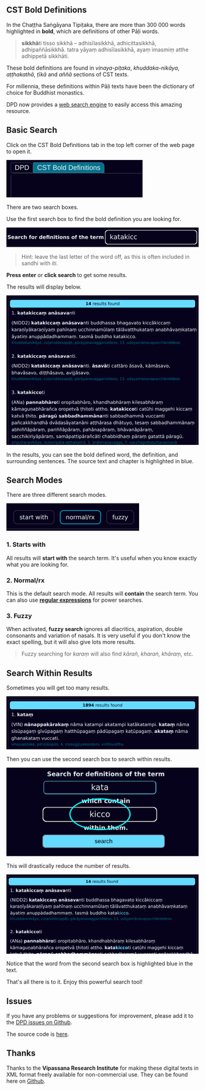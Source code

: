 ## CST Bold Definitions

In the Chaṭṭha Saṅgāyana Tipiṭaka, there are more than 300 000 words highlighted in **bold**, which are definitions of other Pāḷi words.

> **sikkhā**ti tisso sikkhā – adhisīlasikkhā, adhicittasikkhā, adhipaññāsikkhā. tatra yāyaṃ adhisīlasikkhā, ayaṃ imasmiṃ atthe adhippetā sikkhāti.

These bold definitions are found in *vinaya-piṭaka*, *khuddaka-nikāya*, *aṭṭhakathā*, *ṭīkā* and *aññā* sections of CST texts.

For millennia, these definitions within Pāḷi texts have been the dictionary of choice for Buddhist monastics. 

DPD now provides a [web search engine](www.dpdict.net) to easily access this amazing resource.

## Basic Search

Click on the CST Bold Definitions tab in the top left corner of the web page to open it. 

![DPD bold definitions tab](pics/dpdict.net/dpdict_bd_tab.png)

There are two search boxes.

Use the first search box to find the bold definition you are looking for.

![Search box 1](pics/dpdict.net/dpdict_bd_searchbox1.png)

> Hint: leave the last letter of the word off, as this is often included in sandhi with *iti*.

**Press enter** or **click search** to get some results.

<!-- ![Search button](pics/dpdict.net/dpdict_bd_search.png) -->

The results will display below.

![Search results](pics/dpdict.net/dpdict_bd_results.png)

In the results, you can see the bold defined word, the definition, and surrounding sentences. The source text and chapter is highlighted in blue. 

## Search Modes

There are three different search modes. 

![Search modes](pics/dpdict.net/dpdict_bd_search_modes.png)

### 1. Starts with
All results will **start with** the search term. It's useful when you know exactly what you are looking for.

### 2. Normal/rx
This is the default search mode. All results will **contain** the search term. You can also use [**regular expressions**](https://regexone.com/) for power searches.

### 3. Fuzzy
When activated, **fuzzy search** ignores all diacritics, aspiration, double consonants and variation of nasals. It is very useful if you don't know the exact spelling, but it will also give lots more results. 

> Fuzzy searching for *karaṃ* will also find *kārañ, kharaṅ, khāraṃ*, etc. 

## Search Within Results

Sometimes you will get too many results. 

![Too many results](pics/dpdict.net/dpdict_bd_too_many.png)

Then you can use the second search box to search within results. 

![Search box 2](pics/dpdict.net/dpdict_bd_searchbox2.png)

This will drastically reduce the number of results.

![alt text](pics/dpdict.net/dpdict_bd_less_results.png)

Notice that the word from the second search box is highlighted blue in the text.

That's all there is to it. Enjoy this powerful search tool!

## Issues

If you have any problems or suggestions for improvement, please add it to the [DPD issues on Github](https://github.com/digitalpalidictionary/dpd-db/issues).

The source code is [here](https://github.com/digitalpalidictionary/dpd-db/blob/797107cbbae12f87e7ff638333e70544f6e8445b/exporter/webapp/main.py#L223).

## Thanks

Thanks to the **Vipassana Research Institute** for making these digital texts in XML format freely available for non-commercial use. They can be found here on [Github](https://github.com/VipassanaTech/tipitaka-xml).




